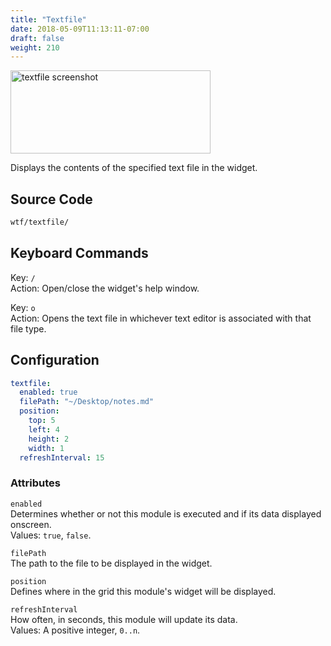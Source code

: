 ```yaml
---
title: "Textfile"
date: 2018-05-09T11:13:11-07:00
draft: false
weight: 210
---
```


<img class="screenshot" src="/imgs/modules/textfile.png" width="320" height="133" alt="textfile screenshot" />

Displays the contents of the specified text file in the widget.

## Source Code

```bash
wtf/textfile/
```

## Keyboard Commands

<span class="caption">Key:</span> `/` <br />
<span class="caption">Action:</span> Open/close the widget's help window.

<span class="caption">Key:</span> `o` <br />
<span class="caption">Action:</span> Opens the text file in whichever text editor is associated  with that file type.

## Configuration

```yaml
textfile:
  enabled: true
  filePath: "~/Desktop/notes.md"
  position:
    top: 5
    left: 4
    height: 2
    width: 1
  refreshInterval: 15
```

### Attributes

`enabled` <br />
Determines whether or not this module is executed and if its data displayed onscreen. <br />
Values: `true`, `false`.

`filePath` <br />
The path to the file to be displayed in the widget. <br />

`position` <br />
Defines where in the grid this module's widget will be displayed. <br />

`refreshInterval` <br />
How often, in seconds, this module will update its data. <br />
Values: A positive integer, `0..n`.
